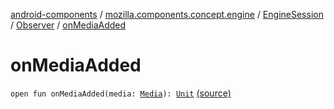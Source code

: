[android-components](../../../index.md) / [mozilla.components.concept.engine](../../index.md) / [EngineSession](../index.md) / [Observer](index.md) / [onMediaAdded](./on-media-added.md)

# onMediaAdded

`open fun onMediaAdded(media: `[`Media`](../../../mozilla.components.concept.engine.media/-media/index.md)`): `[`Unit`](https://kotlinlang.org/api/latest/jvm/stdlib/kotlin/-unit/index.html) [(source)](https://github.com/mozilla-mobile/android-components/blob/master/components/concept/engine/src/main/java/mozilla/components/concept/engine/EngineSession.kt#L57)
